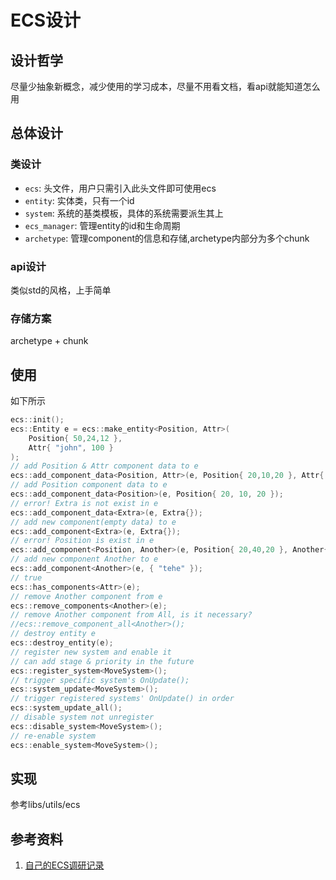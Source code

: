 # ECS设计

## 设计哲学

尽量少抽象新概念，减少使用的学习成本，尽量不用看文档，看api就能知道怎么用

## 总体设计

### 类设计

- `ecs`: 头文件，用户只需引入此头文件即可使用ecs
- `entity`: 实体类，只有一个id
- `system`: 系统的基类模板，具体的系统需要派生其上
- `ecs_manager`: 管理entity的id和生命周期
- `archetype`: 管理component的信息和存储,archetype内部分为多个chunk

### api设计

类似std的风格，上手简单

### 存储方案

archetype + chunk

## 使用

如下所示

```c++
ecs::init();
ecs::Entity e = ecs::make_entity<Position, Attr>(
    Position{ 50,24,12 },
    Attr{ "john", 100 }
);
// add Position & Attr component data to e
ecs::add_component_data<Position, Attr>(e, Position{ 20,10,20 }, Attr{ "mary", 105 });
// add Position component data to e
ecs::add_component_data<Position>(e, Position{ 20, 10, 20 });
// error! Extra is not exist in e
ecs::add_component_data<Extra>(e, Extra{});
// add new component(empty data) to e
ecs::add_component<Extra>(e, Extra{});
// error! Position is exist in e
ecs::add_component<Position, Another>(e, Position{ 20,40,20 }, Another{ "tehe" });
// add new component Another to e
ecs::add_component<Another>(e, { "tehe" });
// true
ecs::has_components<Attr>(e);
// remove Another component from e
ecs::remove_components<Another>(e);
// remove Another component from All, is it necessary?
//ecs::remove_component_all<Another>();
// destroy entity e
ecs::destroy_entity(e);
// register new system and enable it
// can add stage & priority in the future
ecs::register_system<MoveSystem>();
// trigger specific system's OnUpdate();
ecs::system_update<MoveSystem>();
// trigger registered systems' OnUpdate() in order
ecs::system_update_all();
// disable system not unregister
ecs::disable_system<MoveSystem>();
// re-enable system
ecs::enable_system<MoveSystem>();

```

## 实现

参考libs/utils/ecs

## 参考资料

1. [自己的ECS调研记录](../material/ECS调研.md)

